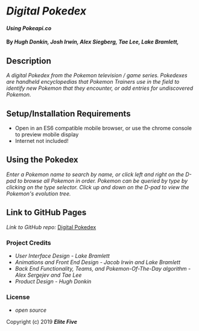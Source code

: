 # _Digital Pokedex_

#### _Using Pokeapi.co_

#### By _**Hugh Donkin, Josh Irwin, Alex Siegberg, Tae Lee, Lake Bramlett,**_

## Description

_A digital Pokedex from the Pokemon television / game series. Pokedexes are handheld encyclopedias that Pokemon Trainers use in the field to identify new Pokemon that they encounter, or add entries for undiscovered Pokemon._

## Setup/Installation Requirements

* Open in an ES6 compatible mobile browser, or use the chrome console to preview mobile display
* Internet not included!

## Using the Pokedex

_Enter a Pokemon name to search by name, or click left and right on the D-pad to browse all Pokemon in order. Pokemon can be queried by type by clicking on the type selector. Click up and down on the D-pad to view the Pokemon's evolution tree._

## Link to GitHub Pages

_Link to GitHub repo:_
[Digital Pokedex](https://github.com/hsdonkin/pokemon-pokedex)


### Project Credits
* _User Interface Design - Lake Bramlett_
* _Animations and Front End Design - Jacob Irwin and Lake Bramlett_
* _Back End Functionality, Teams, and Pokemon-Of-The-Day algorithm - Alex Sergejev and Tae Lee_
* _Product Design - Hugh Donkin_

### License

* _open source_

Copyright (c) 2019 **_Elite Five_**
